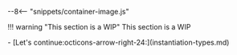 --8<-- "snippets/container-image.js"

!!! warning "This section is a WIP"
    This section is a WIP

<div class="grid cards" markdown>
- [Let's continue:octicons-arrow-right-24:](instantiation-types.md)
</div>

